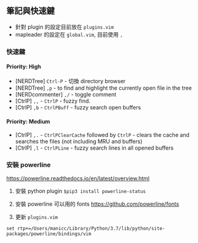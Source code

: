 ## 筆記與快速鍵

- 針對 plugin 的設定目前放在 `plugins.vim`
- mapleader 的設定在 `global.vim`, 目前使用 `,`

### 快速鍵

#### Priority: High

* [NERDTree] `Ctrl-P` - 切換 directory browser
* [NERDTree] `,p` - to find and highlight the currently open file in the tree
* [NERDcommenter] `,/` - toggle comment
* [CtrlP] `,,` - `CtrlP` - fuzzy find.
* [CtrlP] `,b` - `CtrlPBuff` - fuzzy search open buffers

#### Priority: Medium

* [CtrlP] `,.` - `CtrlPClearCache` followed by `CtrlP` - clears the cache and
  searches the files (not including MRU and buffers)
* [CtrlP] `,l` - `CtrlPLine` - fuzzy search lines in all opened buffers


### 安裝 powerline

https://powerline.readthedocs.io/en/latest/overview.html

1. 安裝 python plugin
`$pip3 install powerline-status`

2. 安裝 powerline 可以用的 fonts
https://github.com/powerline/fonts

3. 更新 `plugins.vim`

```vim
set rtp+=/Users/manicc/Library/Python/3.7/lib/python/site-packages/powerline/bindings/vim
```


